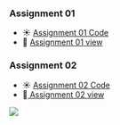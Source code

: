 ### Assignment 01 
- :sunny: [Assignment 01 Code](https://github.com/iAloudat/Vanier-FrontEnd/tree/main/Assignment/01)
- :rocket: [Assignment 01 view](https://htmlpreview.github.io/?https://github.com/iAloudat/Vanier-FrontEnd/blob/main/Assignment/01/index.html)

### Assignment 02 
- :sunny: [Assignment 02 Code](https://github.com/iAloudat/Vanier-FrontEnd/blob/main/Assignment/02)
- :rocket:[ Assignment 02 view](https://htmlpreview.github.io/?https://github.com/iAloudat/Vanier-FrontEnd/blob/main/Assignment/02/index.html)

![](02/images/ScreenShot.png)